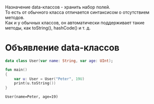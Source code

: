 Назначение data-классов - хранить набор полей.<br>
То есть от обычного класса отличается синтаксисом о отсутствием методов.<br>
Как и у обычных классов, он автоматически поддерживает такие методы, как toString(), hashCode() и т. д.

# Объявление data-классов
```Kotlin
data class User(var name: String, var age: UInt);

fun main()
{
    var u: User = User("Peter", 19U)
    print(u.toString())
}
```
```
User(name=Peter, age=19)
```
